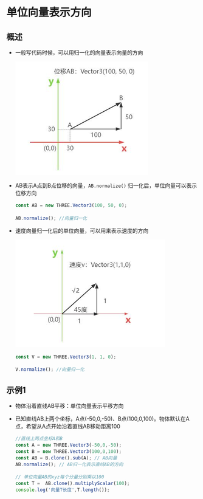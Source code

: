 # 单位向量表示方向

## 概述

+ 一般写代码时候，可以用归一化的向量表示向量的方向

  ![向量表示位移](./images/向量表示位移.jpg)

+ AB表示A点到B点位移的向量，`AB.normalize()` 归一化后，单位向量可以表示位移方向

  ```js
  const AB = new THREE.Vector3(100, 50, 0);

  AB.normalize(); //向量归一化
  ```

+ 速度向量归一化后的单位向量，可以用来表示速度的方向

  ![向量表示速度](./images/向量表示速度.jpg)

  ```js
  const V = new THREE.Vector3(1, 1, 0);

  V.normalize(); //向量归一化
  ```

## 示例1

+ 物体沿着直线AB平移：单位向量表示平移方向
+ 已知直线AB上两个坐标，A点(-50,0,-50)、B点(100,0,100)。物体默认在A点，希望从A点开始沿着直线AB移动距离100

  ```js
  //直线上两点坐标A和B
  const A = new THREE.Vector3(-50,0,-50);
  const B = new THREE.Vector3(100,0,100);
  const AB = B.clone().sub(A); // AB向量
  AB.normalize(); // AB归一化表示直线AB的方向

  // 单位向量AB的xyz每个分量分别乘以100
  const T =  AB.clone().multiplyScalar(100);
  console.log('向量T长度',T.length());
    ```

